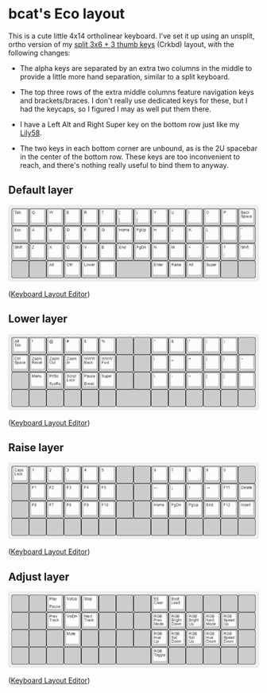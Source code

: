 # bcat's Eco layout

This is a cute little 4x14 ortholinear keyboard. I've set it up using an
unsplit, ortho version of my [split 3x6 + 3 thumb
keys](/layouts/split_3x6_3/bcat) (Crkbd) layout, with the following changes:

* The alpha keys are separated by an extra two columns in the middle to provide
  a little more hand separation, similar to a split keyboard.

* The top three rows of the extra middle columns feature navigation keys and
  brackets/braces. I don't really use dedicated keys for these, but I had the
  keycaps, so I figured I may as well put them there.

* I have a Left Alt and Right Super key on the bottom row just like my
  [Lily58](https://github.com/qmk/qmk_firmware/tree/master/keyboards/lily58/keymaps/bcat).

* The two keys in each bottom corner are unbound, as is the 2U spacebar in the
  center of the bottom row. These keys are too inconvenient to reach, and
  there's nothing really useful to bind them to anyway.

## Default layer

![Layout](layer_default.png)

([Keyboard Layout Editor](http://www.keyboard-layout-editor.com/#/gists/2c11371c7a5f7cd08a0132631d3d3281))

## Lower layer

![Layout](layer_lower.png)

([Keyboard Layout Editor](http://www.keyboard-layout-editor.com/#/gists/11256970dc0552886a82382ee02fa415))

## Raise layer

![Layout](layer_raise.png)

([Keyboard Layout Editor](http://www.keyboard-layout-editor.com/#/gists/308a8be75e0b85902dc18db1b2546862))

## Adjust layer

![Layout](layer_adjust.png)

([Keyboard Layout Editor](http://www.keyboard-layout-editor.com/#/gists/b18aafa0327d7e83eaf485546c067a21))
